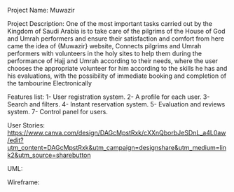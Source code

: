 Project Name: 
Muwazir

Project Description:
One of the most important tasks carried out by the Kingdom of Saudi Arabia is to take care of the pilgrims of the House of God and Umrah performers and ensure their satisfaction and comfort from here came the idea of {Muwazir} website, Connects pilgrims and Umrah performers with volunteers in the holy sites to help them during the performance of Hajj and Umrah according to their needs, where the user chooses the appropriate volunteer for him according to the skills he has and his evaluations, with the possibility of immediate booking and completion of the tambourine Electronically 

Features list:
1- User registration system.
2- A profile for each user.
3- Search and filters.
4- Instant reservation system.
5- Evaluation and reviews system.
7- Control panel for users.

User Stories:
https://www.canva.com/design/DAGcMpstRxk/cXXnQborbJeSDnL_a4L0aw/edit?utm_content=DAGcMpstRxk&utm_campaign=designshare&utm_medium=link2&utm_source=sharebutton

UML:

Wireframe:


